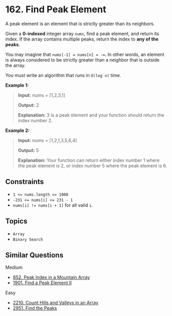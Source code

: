 # 162. Find Peak Element

A peak element is an element that is strictly greater than its neighbors.

Given a **0-indexed** integer array `nums`, find a peak element, and return its index. If the array contains multiple peaks, return the index to **any of the peaks**.

You may imagine that `nums[-1] = nums[n] = -∞`. In other words, an element is always considered to be strictly greater than a neighbor that is outside the array.

You must write an algorithm that runs in `O(log n)` time.

**Example 1:**

> **Input:** nums = \[1,2,3,1\]
>
> **Output:** 2
>
> **Explanation:** 3 is a peak element and your function should return the index number 2.

**Example 2:**

>
> **Input:** nums = \[1,2,1,3,5,6,4\]
>
> **Output:** 5
>
> **Explanation:** Your function can return either index number 1 where the peak element is 2, or index number 5 where the peak element is 6.

## Constraints

* `1 <= nums.length <= 1000`
* `-231 <= nums[i] <= 231 - 1`
* `nums[i] != nums[i + 1]` for all valid `i`.

## Topics

* `Array`
* `Binary Search`

## Similar Questions

Medium

* [852. Peak Index in a Mountain Array]()
* [1901. Find a Peak Element II]()

Easy

* [2210. Count Hills and Valleys in an Array]()
* [2951. Find the Peaks](2951_find_the_peaks.md)
